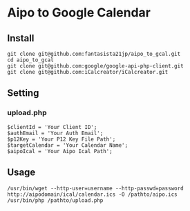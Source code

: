 # Aipo to Google Calendar

## Install

```
git clone git@github.com:fantasista21jp/aipo_to_gcal.git
cd aipo_to_gcal
git clone git@github.com:google/google-api-php-client.git
git clone git@github.com:iCalcreator/iCalcreator.git
```

## Setting

### upload.php

```
$clientId = 'Your Client ID'; 
$authEmail = 'Your Auth Email';
$p12Key = 'Your P12 Key File Path';
$targetCalendar = 'Your Calendar Name';
$aipoIcal = 'Your Aipo Ical Path';
```

## Usage

```
/usr/bin/wget --http-user=username --http-passwd=password http://aipodomain/ical/calendar.ics -O /pathto/aipo.ics
/usr/bin/php /pathto/upload.php
```

